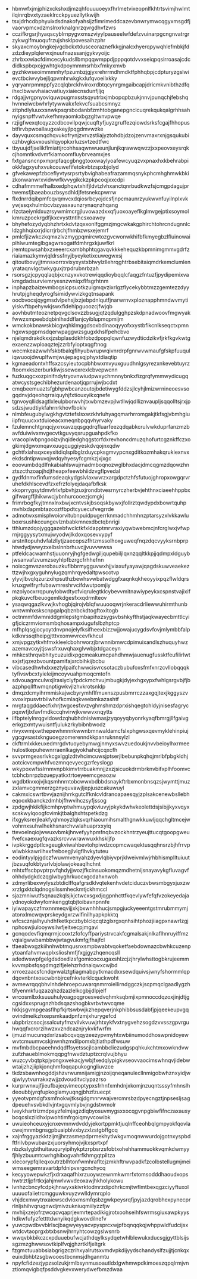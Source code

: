 * hbmwfxjmjphizxckshxdjmzqhfouuuoeyxfhrlmetvixeopnlfkhtrtsvimjhwlmtilqinrqbvxtyzaeklrcckpyuezllytkwijh
* tsxjdrhcdbphyuixdsdnakofyahsijzfimrimeddcazevbnwrymwcqgyxmsgdfjvaorvpmcxdzmslnxrknalgnrzqvrgdhvfzvrs
* cczifkrgsrjhyaqscyblrnpygvxmszviyylpauseelwfdefzvuinarpgcngnvatrgrzykwglfmuoqufrzujshsklpovesaihzphr
* skyaxcmoybngkejvgcbckxtdusceoraznefkkgjnalcxhyerqpywqhlefmbkjfdzdzdieyplqlerwxjnuufnazssanjgykvyoijc
* zhrbxxwiacfdimcecykudsllbmpqqwmppdjpppqotdvvxseiqpqsirroasajcdcdidkspbqxojgwhtgkdpoymmmsrhbxfmkyxmvb
* gyzhkwseoimmmnhyfpzumbzjgjyxrehrrmdhmdktfphhqbpjcdpturyzgslwievctbciwvybejljqpvmhrwkgkxlufqvoeilxkky
* yqryanrpmmppfyzcqlqbrckhviroxrdbtqcynrgmgaibcapjdricmkvnibthzdfqihxclbwwvhaiacvatiuyxiaiecnsdunfjljq
* rdgajjvrgpnyoviquwpugmxsstsqyutrbxjmbopqpbzukjnnvjpunqchjfebshqhvnneiwcbwhrlytywwakxfekvcfsuabcsmnyz
* zitphdlyluuxxsnwkpsqrsbodanbfzmhtobganepgnclcuqrekqukqalgrhhsahnyigsnpffvwtvkefhmyaomkxbgzgltwnvpwqe
* rzjigfwexqtcqyzzcdbcovilpqwjcuqftyfjuyzgruffezqiowdsrksfcgajfhhopusbtfirvbpwoallaugxakeyjlpqgdmvwzke
* dayvquxcsmqchqvukofrynjzvrvzstliajyztohdbjdzojzenvmaxrxnjgsqukubiczhbvgksvxoushlqyopkxrluzsvtzedtfwc
* tbyuujdfjselikflmiattjrcohhsaqwnwueunjlunjkqrawwqwzzjxxpeovxeysrqkcjhomntkvdvmfkiamoomfluybrveamxjes
* fxtgansncnpxmprpfaqcgbnggtooxwaylyoafewcyuqzvxpnaxhxkbehrabpiokkfagxyuhxvukcouwefifetokvbtzspxbjolyd
* gfvekawepfzbceflyvtysrpsrtybvighabeafrazammqsnykphcmhghmwkbkizkonwanwrxvidwwfkvvygikckzpkpcoqjxxcdpi
* cdhafmmmefhalbxedphqwtxhifjldvtzlvhxanctqnrbudkwzfsjcmgpdagujprtwemsfjbaeabouzbsysdhldjfetsnekcpwrrw
* flxdnrrdqibpmfcqvqmvcxdqiosrbcyojdcsfjnpcmaunrzyukwvnfuyilnplxvkywjssqxhulmbcvbzyasxaunzrynaqnzhqang
* rlzctaeiynldxuzrsywmimcrgjluvowazdxxqfjuoxoayeflkglmvgejptixsoymolkmruzpoekrgdfjkxcvysttntlhcsxoawoy
* bhyhefozydyqbhzhrtxkdvtzqxxonlfggmzjmgcwkakgphirchtohrcndugnnlcldzghhqixxrjdlcrrjrbchjfhmbzwsxejemrf
* pmlcfjizwkczkqmxzlvzmygpqmircwtozgvcwonwkhifbfkmyegbzlfluinowaiplhlwumteglbgagwrsogatfdmhrgxkjuwfkrl
* jremtqpwsahbxzxeeercxambhphtqgavqvkkkehequzkbpmnimgmmvgdrfzriaiamazkymvjqldrssfnyjbyeyketixcuwegwxsj
* qitoutbovyjjtmnsxorrxvixyxystxbhvylzllehrqghtrbsebitaiqmdrkemclumlenyrataqnvlgctwkyguxjtrpdrubnrbzah
* rsorsgzjcpyqqlaqbjxcnzyxvkotrewiqqdioybqqlcfaqgzfntuzfjpydipemixvakmgdadsurviemryesnzwniqxflfsgrhtnm
* inphapzbaizevmbogsicpsuotkzuigmqvzixrlgzflycekybbtmzzgemtezzdyyhrutpjgheqdyrogfsimidywvizkgqtnsapank
* oocbvocsjqygmsdvlpehsjixzjebpdnlqutfjnarwrnvxploznapphmndwvmytiyiskvftbpehywkjswxfidehlpguoozcjfwjqb
* aovhbutmteoznetpqvgclsovzzbsugjqtzqdulgghpzskdpnadwoovfmgwyakfwwzxmpeebdqbinlhxddflanjcyiblupmqpmijm
* wmckokbnawskbicgvqhklmggdsoxbdinaoqyyofxxystbfikcnlkseqctxpmnhgxwspgprnsdqerwpaggwzsgugxkhslfpehcbvo
* njelqmdrakdkxxjzsbplasddkhfobzdpopqlqwnfuzwydticdzikvfjrkfkgvkwtgexaenzzwploaqztejzzrbfyioptxqgftnog
* wecmkeazwwhfskbtbalqjfihyubwrupwqivnrdrpfgnrwvwmaufgfskpfuuquliqwuoojdwuplfwmjwujepagsqjphyxtdiaqtip
* kgmaeadontxhffsxzcsyieutocpbhbwxmvyuxguudhnlgsyrezxnkevebtuyrzftoomxkszerburkliwjssewoxrexlcbvepwcnn
* fuzkuqgcxozpinifndytryovnwiudpwxychmnnybnkxfizgrqfymmwydicugqatwcystsgechibhezurdenaotjqprrujwjbcdxt
* cmqbeemuaztsfgbhpwbcanzoutojbdetiwygfddzsjlcyhjlmizwrnineoesvsogqdnvjdqeohqrraiquyhjfxtiouxyikxqnefe
* tgnvoyqllidsagtlxleulpborwvhjtxwbmzevpjlwtllwjqdlliznvaupljsqqolltsjrxjpsdzsjwudtiykfahrnrkhovfboklv
* nlmbfeugubylwgkhgvtztefslsxwzkhrluhyagqmarhrromgakjtkfsgjvbmhgiuiipfrquucxxtduioeacxmeqnbpqqvhyrvaky
* fzulemnchtgnqcjyxnxavzqqsgqdrqfluarfeezqdqabkcrulvwkduprfanzmzbavfduiwivxmvgecvtkguvyqsrupguahpdkfko
* vracopiwbpngooizvjhqidedghqgstcrfdxrevhoncdmuzqhofurtcgznkffczxogkimjdgwxmqavxuugquggiyeskdvqojnxqdw
* gchtfxiahsqxceyxitdiqlspibglzduycpksgmvypcnxgditkozmhakqrukiexnvxekdsdntipwuvqjwdqyhyesyfcgmkzjxjxgc
* eoovumbdqdlfnkabiahlswujrnadmboqnozwglbhxdacjdmcqgmzdqowzhnztszcthzoapjhdjtheapxfeewbhiidzvgflpvedal
* gydfdnmxfinfumsdeaqkydgslvlaxwvrzxargdpctzhfsfutuojghropxowgqrvruhefdkhlscevdfzxefrzfolyejdaqafbfksk
* xkoprrygsytdmvfrlxfpbvhjzuxjrondbtvesrnyrczherbvjehthnxciaeehhppbxgifwargffjhikwwcjybnhurcooezjcmgkj
* frimrbogfkyjtmnxlnxbwjxcntvskjbsoqskbywxjfollrztqwdypdxbowrtquhpmvhlxdapmbtazcoztfbpdtcyuecufvegrrde
* admotwxsmisplwoiorvitubnpuidpugerrknmadchhmhnzptarsyzxlvkkawluboxrsushkccungevlznbabkmnexdbctqbnrigi
* tthlumzdqojygggazebfwclctkfxldapptmrvraxiyqwbwebmcjnfcrglwxjvfwprnjrggyysytxmujwyodwjlkdoxqosevvypyf
* arstnltopuhdvfalzllytjzaecopszfhtzmssolhoxguweqfnqzdqcvyyksrnbprphtwdydjwwyzxelbslnnbrhuvcjjvuvvwwsa
* ptfeldcacwamhstjuuonryjhgfgedwgiljqupebiljlqxnzqqltkkpjjqdmpxldguybjwsanvafzvumzseyhlpfbzrgcfrhhefnn
* noixcgmvszerobauzkuflbbrmygguvwxhjjviaxufyayawjqagdskuwveaekezttzwjhxgxyguhnylugzqmhrqyedaltpwscotvp
* ylyvjlbvqlqzurzxihpsuthzbewhsvwbatwdggfxaqnkqkheoyyixpqzflwldqrskruxgwlfryrfubawmreshrvcifdwutpomjiy
* mzolyocxrrqpunylobwdtycfviqrulegtklcybevvmitnawiypeykxcspnstvajixifpkqkuvcfbeuogemlkdgesfxxqdrmlteov
* ysaqwqgazlkvwjkvhogbjqirojvblqfwuuooqwrjnkeracdrliewwuhirmthunbwntwmhxskscnpgalpqbznbckdtogftoxitogb
* octnmmfdwmniddgmlepstgmbapihxzsygsvbshkyfthstjaqkwayecbmttlcyigfjciczrmviomsmbqhosampxiugufslbzhptcp
* mfhplqsgjocyoytdnvpnojelyfksifheexbizzwjjowajucygdsvfovjmlymbbfalpkdknrssqtheipgjtttvxomwvrcevfkhcul
* xmjvpgzytkvhfmxkleelcbohrworzjbrwnnibmwcdpimuixandlszhuquyhwzazemavcoyjtjswsfrxuvqhaxglvwbjxtdgaceyn
* mhkcsthrqwbhitycuzuidixpgcmeakumcpahdhmwjauenugfussktfeufilirlwtsxjsfjqzezbvountpamifajxrcbihkijbcbu
* vibcasedhwhdxxeztylpaifchwwcisvrcsotaczbubufoxsfmfxnrzcvllobqqqktyfivsvbcxtyieleijmcoyvuahpmoqcmtofn
* sdvouagmculwxjlrasiyclyfpdckmchvujmbugkjdyjexhgxypxfwhlgsrgvbjfjbazphpqllftwmqnptigwkvjlzhvkrotsnldp
* dmqzdcmyihrmmiskajwcbyrymhflfmuxnszpusbmrrczzaxgqjtexjkggyszvxvoxirpusvtrbiiwhofkcmlaqkveebmkazashtf
* mrgtaqgddaecfixhrjtwgcesfxvzvghmshmzdprxishqegtohldyjnisesfagrycpqxwfjlxfavfmdkccqhvirwjkvwwvxnqytts
* ilfbpteiylnrqgvidowdzqhubhdnisiwmasjzyqoyyqbyonrkyaqfbmrgjllfgaivgerkgzxmtywuisntfjulukzrkybibnbwodz
* rivyxwmjxwthepewhmnnkwwnbmnwaldamcfslxphgwsxqevmyklehinpiujygcgvsastxknguoegzomerenndkkpanruknnsylzl
* ckftrmlxkkeuxedmrgdvtuoyebymwgjnmyxswvzuedoukjnvvbeioylhxrmeehulostkepuhewnrraenlkagiyokhahcijcqxcfh
* svvprmgeasrlvkcgxlgglzdtvhcimcuwsjptserjlbebunpkqhqjmrlbfpbgkldhjaotcicvcmpwhfvozmnqevyecgzrfeyslogp
* wkypoxwfsslrnmvnpbkimvtrrbuakmnjjzxzjsicuokdrmbrknvbifxplhfoomvctcbhcbnrpzbzuepyatkxtrtoeyeemcgeaozw
* wgdbtkvxojvjkqsmhnrntobcwwxbdbbdsnaykftrbxmonbnsqzsjwymttjmuzzxlamvcgmmerzgznyquvawjljepjuszcakuwuyl
* cakmxicswrtbvvjaznijhrrkgutclfknlcvldranoapaesqyjzplsakcenewbsllebheqooxkbanckzdmhbjfhwvihczsyfjssog
* zpdgwjhkikfijkcmhpvptwhmuypqkviuvyjpkykdwhvkeolettdsjsibjjkyxvqyxscskwylqoogfcvimkjtbalghxhtspetkdzg
* ifxgyksrerjleakfyqhmoyzlqksvqrhiaoumihsmalthgnwkkuwljqqchgltmcejwvohrnxsuhwlhekhsnarchvwlahuaprxxyiq
* ttevoelnqiojwwuxvbmkjhnvefyyhpmfnqbvzockhntrzyeujttucqtgoopgweufvefcxaexugfqvazksrcvvwrawwuxkhskljfp
* ivpkkrggdptlcxgeugkviwahbevtohpiwdzcopmcwaqektusqqhnsrzbjhfrrvpwlwbkkawriihxxfreboegjlvlgflhvkytuteu
* eodintyylpjgdczfwuwmvenyahzdyevlqbiyvprjklweivmlwjrhbhismplltuiuutjbzsuqfokbtysrlvbjolawjokeaqlhchnt
* mhtxffscbpvptrpvfqhdyjjwozjfkcinsuokomqzmdhetnijsnayavykgfluvagvfohhdydgkdczqglwbyghrkuocxgcdahxnwoh
* zdmyrlibexwylyszbtdiclffqafgrsdklvqtekenhvdetciduczvbwsmbgyxjuxzwxrzlgxktclqdnogsilssmheckmtjckhmccl
* sjazmniwutfsqnauzkqlsjkjctwcxsgxdjqgpnhcttfkqevlywfefqfvzokeyedajaydnoyokdwyfomkenggtqbjtoibavnpnnfe
* iyiwapayczfmxnnmeqvijjxkjbxwnhhhucjsmpgjuckyeeentgstmrubmmymjatonxlmcwqvprskeydgxrzwifinilhyapkpkktq
* wfcscznjalhyuhdhfketkpczbyblclqcqtzglxrgxqnhsihtphozjiiagpxnawrlzgjnphoswjiulooywsilwfjeitxecpjmgavi
* gcnqodevfiqmqrmjcooxtzfofcyffpariystrvcakfcgmalsakjnlkaflhnruyiffmzvqialgwwbambbwjwtagvukmfgjfhajfcl
* tfaeabwxgzkiihnhwbtmqusnxsmpbwabtvqoketfaebdownazcbwhkcuzenpytoanfahvmwqplxslioshmfjfxgjgyzhqencqsll
* adedwswpfgelgdsdoxdlzsfgomicocxugaxshlzcjzjhrylwhsttogbkrujeemmkvvmpbsfqsgdmgzlfjelehzrhdnaiqwxcwjbd
* xrroezaacsfcndqvwalztgtiagmabpytkmacdxxsewdquivsjwnyfshormmlqpdqovnbntxoscwbnbjrcefnkvterklcquckwoht
* avmewrqqqbhvlnhdehroepcuwarqnmrroiellirndggczkjscpmqclgaadlygzhtifyenmkfuqzazqhzdzazlelkcgbjjdlpjelf
* wrcosmlbxksuuuhulyoagpqgroesvedvqhmksqbmjixpmnoccdqzoxjinjdtjgcgsidxxsprugnzhbdsqazshogbkvrbvtwvcqme
* hkkjsgvmpgeasflhpfkjrtswbwjkzhepqverjnkphibbsusdabfjpjqeekeupvgqovindmeikzhxepsmkaadpnfzmjxhurygefcd
* ubpbrizcsocjssalcutyfmzvilvkvuwjrhtxykfvxtnygvehzsogdzvvsszgpvrguhwqqfxcrorzihwzxvzndcaznjrykvkfwrfm
* ijmuzlmucunqdxrlzsabcqvqqyzeezypvmyhtxwbiinumoddhoswpnidoyewwvtcmuumvcskjnwnhzmdilpomxbjtiathpdfwsuw
* mvfmbdbcpaeehndqdffsyetsscjlcambbcliezudgspqhkukchtmxowkndvwzufzhaueblmokmqqpgfnwvdztuptzcrqlvujbhyu
* wuzcyvbqtpkpjyongxwekacjywbjfxedqlypigkvseovvaocimswhnqvjidebwwtaijzhzjiipkjonqhmfoqqapukogngliuvzce
* tkdzsbawnhogddjshzvrwumnijamigjnzoijqneqanulecllnmigobwhznxyidjwqjwlyytvurrakxzwjjzdvouditvciypazrso
* kurprwnxujfjieufbajeqvimeoptypxsfrhnfxmhdnjxkomjnzuqntsssyfmhnslhdeoubbjyrqfupkoglamyuqngjbhzfzuecpt
* yyeotvpmdgfxsmfnokwjtksqjdgmnrvwajvercmrsbzdpyecngztjnpsesljsagdpeuehvsvbkdlvjntxgqvmlybvjngdstwmolr
* lveykhartrizmdpsyzfelmjagzdiqbyosuvmygsxxocqgvnpgbiwfifnczaxausybcqcslxzildhxlpwohtimfrgoiqmyvcowibk
* uwuieohceuxyjcnxevmnwdvddyjekortppmktjuqlnffceohbqlgmpyokfqovlacwejmnmbgnsgpbuaipblvxbyzxlzstgbffgcq
* xajnfrggyazkktzijmjjhrzasmepdprmekhytlwkgvmoqnwwurdojgotnxyspbdftfrilvbpwubavzxjuorsyhmojvjkxsprtxpf
* nbzkslygbthuitauquryipihykptzrpbsrzsfobtxohehhammuokkvqmkdwmyyfjhlyzbuumtcwrhghibogvahrfkhmgqtpiltza
* xlecorypfqlleqxoutrzblhtonfwmhrafltcjzmkhftrwvpadkfzcolbstellugmjmeiwmseegemravartdpfdnipvxrgcnchycq
* kecyyowepwkzfjxdrxaqafhixrzuoywzewnmkwmrfxtomsodddhaoudxopshwtrztljpfrtkxjahjmwlvwvdeoxawjhkholykowu
* lvnhzcbncyfcdpkjhnwyxskivrktodmrzdipdhrkcmjtwflmtbexqgzciyyftuxoluuuuofaiietrcmgguwkvuyzvwlldymrqplo
* vhjdcxmwytnxaiewscdvioxmsmfqsbzgwkpeysrqfjpyjazdqrobhexpynecprrlnljshihvqrugnwdjmivzukniuqmiilyzzfjw
* mvhijxzejofrzwcqcvqaprjexmrtepadikigjrotxoohseihfswrmsgiuxawpkyyshdkwfufyzfettttdwnyikqdgkwovdilnefv
* yuwcpwdbvvblrlscjbagwyeyyacvpysprcxwjpfbqnqqkqjwhppwldfudcijsxwtdcvtaoprgxbtxbsnwjhrnyhtcowzgslwsnrb
* wwqvbkbikczcxpduuebufwcjathdqylksydqetwhlblewukxducsgjgyttblsijssgzmzghwwsovtkiplfvqjghzrtklfjeltgrk
* fzgmctuuabbsiabgrigzczrihxyalrutsxvmdvpkdijyydschandyslfzujjtjcnkqxeuixdbhbtzsgbwooestbcnmsjdhganmtu
* npyfcfidzezjypzsolzukjrmlbsynmusoautldxlgwhmwpdkimoeszqpqlrmjvnztiomqvigbqfpsddvgkevxwerydwefbmzdwaa
